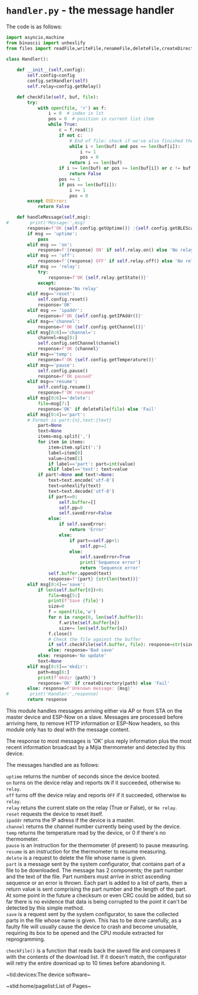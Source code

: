 # `handler.py` - the message handler #

The code is as follows:
```python
import asyncio,machine
from binascii import unhexlify
from files import readFile,writeFile,renameFile,deleteFile,createDirectory

class Handler():
    
    def __init__(self,config):
        self.config=config
        config.setHandler(self)
        self.relay=config.getRelay()

    def checkFile(self, buf, file):
        try:
            with open(file, 'r') as f:
                i = 0  # index in lst
                pos = 0  # position in current list item
                while True:
                    c = f.read(1)
                    if not c:
                        # End of file: check if we've also finished the list
                        while i < len(buf) and pos == len(buf[i]):
                            i += 1
                            pos = 0
                        return i == len(buf)
                    if i >= len(buf) or pos >= len(buf[i]) or c != buf[i][pos]:
                        return False
                    pos += 1
                    if pos == len(buf[i]):
                        i += 1
                        pos = 0
        except OSError:
            return False

    def handleMessage(self,msg):
#        print('Message:',msg)
        response=f'OK {self.config.getUptime()} :{self.config.getBLEScan().getValues()}'
        if msg == 'uptime':
            pass
        elif msg == 'on':
            response=f'{response} ON' if self.relay.on() else 'No relay'
        elif msg == 'off':
            response=f'{response} OFF' if self.relay.off() else 'No relay'
        elif msg == 'relay':
            try:
                response=f'OK {self.relay.getState()}'
            except:
                response='No relay'
        elif msg=='reset':
            self.config.reset()
            response='OK'
        elif msg == 'ipaddr':
            response=f'OK {self.config.getIPAddr()}'
        elif msg=='channel':
            response=f'OK {self.config.getChannel()}'
        elif msg[0:8]=='channel=':
            channel=msg[8:]
            self.config.setChannel(channel)
            response=f'OK {channel}'
        elif msg=='temp':
            response=f'OK {self.config.getTemperature()}'
        elif msg=='pause':
            self.config.pause()
            response=f'OK paused'
        elif msg=='resume':
            self.config.resume()
            response=f'OK resumed'
        elif msg[0:6]=='delete':
            file=msg[7:]
            response='OK' if deleteFile(file) else 'Fail'
        elif msg[0:4]=='part':
        # Format is part:{n},text:{text}
            part=None
            text=None
            items=msg.split(',')
            for item in items:
                item=item.split(':')
                label=item[0]
                value=item[1]
                if label=='part': part=int(value)
                elif label=='text': text=value
            if part!=None and text!=None:
                text=text.encode('utf-8')
                text=unhexlify(text)
                text=text.decode('utf-8')
                if part==0:
                    self.buffer=[]
                    self.pp=0
                    self.saveError=False
                else:
                    if self.saveError:
                        return 'Error'
                    else:
                        if part==self.pp+1:
                            self.pp+=1
                        else:
                            self.saveError=True
                            print('Sequence error')
                            return 'Sequence error'
                self.buffer.append(text)
                response=f'{part} {str(len(text))}'
        elif msg[0:4]=='save':
            if len(self.buffer[0])>0:
                file=msg[5:]
                print(f'Save {file}')
                size=0
                f = open(file,'w')
                for n in range(0, len(self.buffer)):
                    f.write(self.buffer[n])
                    size+= len(self.buffer[n])
                f.close()
                # Check the file against the buffer
                if self.checkFile(self.buffer, file): response=str(size) 
                else: response='Bad save'
            else: response='No update'
            text=None
        elif msg[0:5]=='mkdir':
            path=msg[6:]
            print(f'mkdir {path}')
            response='OK' if createDirectory(path) else 'Fail'
        else: response=f'Unknown message: {msg}'
#        print('Handler:',response)
        return response
```
This module handles messages arriving either via AP or from STA on the master device and ESP-Now on a slave. Messages are processed before arriving here, to remove HTTP information or ESP-Now headers, so this module only has to deal with the message content.

The response to most messages is 'OK' plus reply information plus the most recent information broadcast by a Mijia thermometer and detected by this device.

The messages handled are as follows:

`uptime` returns the number of seconds since the device booted.  
`on` turns on the device relay and reports `ON` if it succeeded, otherwise `No relay`.  
`off` turns off the device relay and reports `OFF` if it succeeded, otherwise `No relay`.  
`relay` retuns the current state on the relay (True or False), or `No relay`.  
`reset` requests the device to reset itself.  
`ipaddr` returns the IP adress if the device is a master.  
`channel` returns the channel number currently being used by the device.  
`temp` returns the temperature read by the device, or 0 if there's no thermometer.  
`pause` is an instruction for the thermometer (if present) to pause measuring.  
`resume` is an instruction for the thermometer to resume measuring.  
`delete` is a request to delete the file whose name is given.  
`part` is a message sent by the system configurator, that contains part of a file to be downloaded. The message has 2 components; the part number and the text of the file. Part numbers must arrive in strict ascending sequence or an error is thrown. Each part is added to a list of parts, then a return value is sent comprising the part number and the length of the part. At some point in the future a checksum or even CRC could be added, but so far there is no evidence that data is being corrupted to the point it can't be detected by this simple method.  
`save` is a request sent by the system configurator, to save the collected parts in the file whose name is given. This has to be done carefully, as a faulty file will usually cause the device to crash and become unusable, requiring its box to be opened and the CPU module extracted for reprogramming.

`checkFile()` is a function that reads back the saved file and compares it with the contents of the download list. If it doesn't match, the configurator will retry the entire download up to 10 times before abandoning it.

~tid:devices:The device software~

~stid:home/pagelist:List of Pages~
